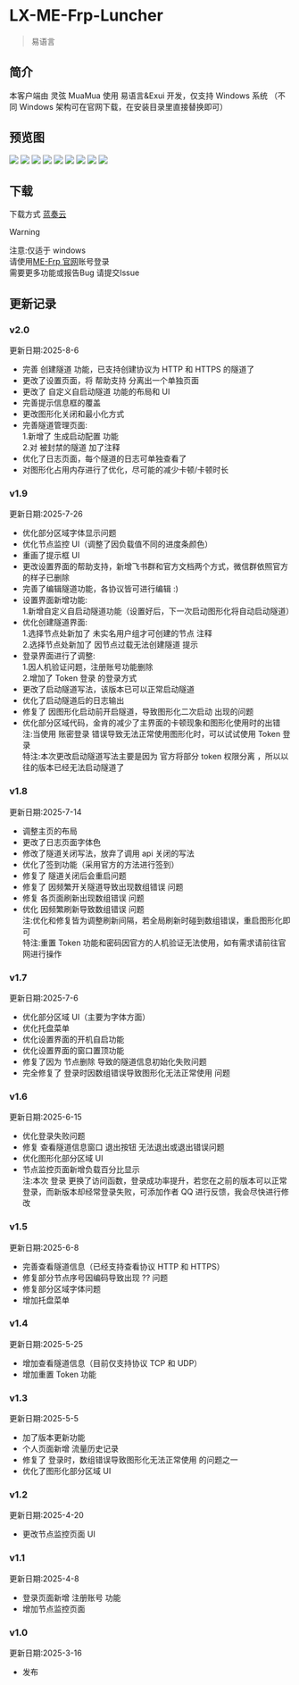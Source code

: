 <script setup>
import { NTag, NCard, NSpace, NCarousel } from 'naive-ui'
</script>

# LX-ME-Frp-Luncher

> <NSpace>
> <NTag :bordered="false" type="success">易语言</NTag>
> </NSpace>

## 简介

本客户端由 灵弦 MuaMua 使用 易语言&Exui 开发，仅支持 Windows 系统 （不同 Windows 架构可在官网下载，在安装目录里直接替换即可）

## 预览图

<NCarousel show-arrow autoplay>
    <img
      class="carousel-img"
      src="/Lx_MuaMua/login.png"
    >
    <img
      class="carousel-img"
      src="/Lx_MuaMua/home.png"
    >
    <img
      class="carousel-img"
      src="/Lx_MuaMua/create.png"
    >
    <img
      class="carousel-img"
      src="/Lx_MuaMua/tunnel.png"
    >
    <img
      class="carousel-img"
      src="/Lx_MuaMua/tunnellog.png"
    >
    <img
      class="carousel-img"
      src="/Lx_MuaMua/monitor.png"
    >
    <img
      class="carousel-img"
      src="/Lx_MuaMua/person.png"
    >
    <img
      class="carousel-img"
      src="/Lx_MuaMua/config.png"
    >
    <img
      class="carousel-img"
      src="/Lx_MuaMua/about.png"
    >
</NCarousel>

## 下载

下载方式 [蓝奏云](https://wwms.lanzouo.com/iu7tR32rucid)

> [!WARNING]
> 注意:仅适于 windows <br>
> 请使用[ME-Frp 官网](https://www.mefrp.com/)账号登录 <br>
> 需要更多功能或报告Bug 请提交Issue <br>

## 更新记录
### v2.0
更新日期:2025-8-6
- 完善 创建隧道 功能，已支持创建协议为 HTTP 和 HTTPS 的隧道了
- 更改了设置页面，将 帮助支持 分离出一个单独页面
- 更改了 自定义自启动隧道 功能的布局和 UI
- 完善提示信息框的覆盖
- 更改图形化关闭和最小化方式
- 完善隧道管理页面:<br/>
1.新增了 生成启动配置 功能<br/>
2.对 被封禁的隧道 加了注释
- 优化了日志页面，每个隧道的日志可单独查看了
- 对图形化占用内存进行了优化，尽可能的减少卡顿/卡顿时长
### v1.9
更新日期:2025-7-26
- 优化部分区域字体显示问题
- 优化节点监控 UI（调整了因负载值不同的进度条颜色）
- 重画了提示框 UI
- 更改设置界面的帮助支持，新增飞书群和官方文档两个方式，微信群依照官方的样子已删除
- 完善了编辑隧道功能，各协议皆可进行编辑 :)
- 设置界面新增功能:<br/>
1.新增自定义自启动隧道功能（设置好后，下一次启动图形化将自动启动隧道）
- 优化创建隧道界面:<br/>
1.选择节点处新加了 未实名用户组才可创建的节点 注释<br/>
2.选择节点处新加了 因节点过载无法创建隧道 提示
- 登录界面进行了调整:<br/>
1.因人机验证问题，注册账号功能删除<br/>
2.增加了 Token 登录 的登录方式
- 更改了启动隧道写法，该版本已可以正常启动隧道
- 优化了启动隧道后的日志输出
- 修复了 因图形化启动前开启隧道，导致图形化二次启动 出现的问题
- 优化部分区域代码，金肯的减少了主界面的卡顿现象和图形化使用时的出错
<br/>注:当使用 账密登录 错误导致无法正常使用图形化时，可以试试使用 Token 登录<br/>
特注:本次更改启动隧道写法主要是因为 官方将部分 token 权限分离 ，所以以往的版本已经无法启动隧道了
### v1.8
更新日期:2025-7-14
- 调整主页的布局
- 更改了日志页面字体色
- 修改了隧道关闭写法，放弃了调用 api 关闭的写法
- 优化了签到功能（采用官方的方法进行签到）
- 修复了 隧道关闭后会重启问题
- 修复了 因频繁开关隧道导致出现数组错误 问题
- 修复 各页面刷新出现数组错误 问题
- 优化 因频繁刷新导致数组错误 问题
<br/>注:优化和修复皆为调整刷新间隔，若全局刷新时碰到数组错误，重启图形化即可<br/>
特注:重置 Token 功能和密码因官方的人机验证无法使用，如有需求请前往官网进行操作
### v1.7
更新日期:2025-7-6
- 优化部分区域 UI（主要为字体方面）
- 优化托盘菜单
- 优化设置界面的开机自启功能
- 优化设置界面的窗口置顶功能
- 修复了因为 节点删除 导致的隧道信息初始化失败问题
- 完全修复了 登录时因数组错误导致图形化无法正常使用 问题
### v1.6
更新日期:2025-6-15
- 优化登录失败问题
- 修复 查看隧道信息窗口 退出按钮 无法退出或退出错误问题
- 优化图形化部分区域 UI
- 节点监控页面新增负载百分比显示
<br/>注:本次 登录 更换了访问函数，登录成功率提升，若您在之前的版本可以正常登录，而新版本却经常登录失败，可添加作者 QQ 进行反馈，我会尽快进行修改
### v1.5
更新日期:2025-6-8
- 完善查看隧道信息（已经支持查看协议 HTTP 和 HTTPS）
- 修复部分节点序号因编码导致出现 ?? 问题
- 修复部分区域字体问题
- 增加托盘菜单
### v1.4
更新日期:2025-5-25
- 增加查看隧道信息（目前仅支持协议 TCP 和 UDP）
- 增加重置 Token 功能
### v1.3
更新日期:2025-5-5
- 加了版本更新功能
- 个人页面新增 流量历史记录
- 修复了 登录时，数组错误导致图形化无法正常使用 的问题之一
- 优化了图形化部分区域 UI
### v1.2
更新日期:2025-4-20
- 更改节点监控页面 UI
### v1.1
更新日期:2025-4-8
- 登录页面新增 注册账号 功能
- 增加节点监控页面
### v1.0
更新日期:2025-3-16
- 发布
